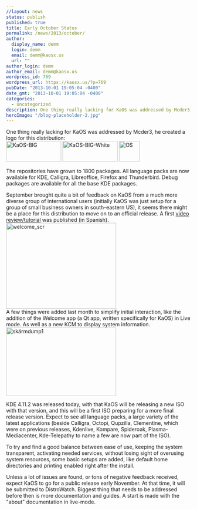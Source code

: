 ```yaml
---
//layout: news
status: publish
published: true
title: Early October Status
permalink: /news/2013/october/
author:
  display_name: demm
  login: demm
  email: demm@kaosx.us
  url: ""
author_login: demm
author_email: demm@kaosx.us
wordpress_id: 769
wordpress_url: https://kaosx.us/?p=769
pubDate: "2013-10-01 19:05:04 -0400"
date_gmt: "2013-10-01 19:05:04 -0400"
categories:
  - Uncategorized
description: One thing really lacking for KaOS was addressed by Mcder3, he created a logo for this distribution
heroImage: "/blog-placeholder-2.jpg"
---
```


<p>One thing really lacking for KaOS was addressed by Mcder3, he created a logo for this distribution:<br />
<a href="https://kaosx.us/wp-content/uploads/2013/10/KaOS-BIG.png"><img src="https://kaosx.us/wp-content/uploads/2013/10/KaOS-BIG-300x112.png" alt="KaOS-BIG" width="150" height="56" class="alignleft size-medium wp-image-770" /></a> <a href="https://kaosx.us/wp-content/uploads/2013/10/KaOS-BIG-White.png"><img src="https://kaosx.us/wp-content/uploads/2013/10/KaOS-BIG-White-300x112.png" alt="KaOS-BIG-White" width="150" height="56" class="alignleft size-medium wp-image-771" /></a>  <a href="https://kaosx.us/wp-content/uploads/2013/10/OS.png"><img src="https://kaosx.us/wp-content/uploads/2013/10/OS-150x150.png" alt="OS" width="56" height="56" class="alignleft size-thumbnail wp-image-772" /></a></p>
<p>The repositories have grown to 1800 packages.  All language packs are now available for KDE, Calligra, Libreoffice, Firefox and Thunderbird.  Debug packages are available for all the base KDE packages.</p>
<p>September brought quite a bit of feedback on KaOS from a much more diverse group of international users (initially KaOS was just setup for a group of small business owners in south-eastern US), it seems there might be a place for this distribution to move on to an official release.  A first <a class="fancybox-iframe" href="https://deblinux.wordpress.com/2013/09/26/recorrido-previo-en-video-e-instalacion-de-kaos/" title="Spanish Video review">video review/tutorial</a> was published (in Spanish).<a href="https://kaosx.us/wp-content/uploads/2013/10/welcome_scr.png"><img src="https://kaosx.us/wp-content/uploads/2013/10/welcome_scr-300x234.png" alt="welcome_scr" width="300" height="234" class="alignleft size-medium wp-image-773" /></a><br />
A few things were added last month to simplify initial interaction, like the addition of the Welcome app (a Qt app, written specifically for KaOS) in Live mode.  As well as a new KCM to display system information.<a href="https://kaosx.us/wp-content/uploads/2013/10/sk&auml;rmdump1.png"><img src="https://kaosx.us/wp-content/uploads/2013/10/sk&auml;rmdump1-300x187.png" alt="sk&auml;rmdump1" width="300" height="187" class="alignright size-medium wp-image-778" /></a></p>
<p>KDE 4.11.2 was released today, with that KaOS will be releasing a new ISO with that version, and this will be a first ISO preparing for a more final release version.  Expect to see all language packs, a large variety of the latest applications (beside Calligra, Octopi, Qupzilla, Clementine, which were on previous releases, Kdenlive, Kompare, Spideroak, Plasma-Mediacenter, Kde-Telepathy to name a few are now part of the ISO).</p>
<p>To try and find a good balance between ease of use, keeping the system transparent, activating needed services, without losing sight of overusing system resources, some basic setups are added, like default home directories and printing enabled right after the install.</p>
<p>Unless a lot of issues are found, or tons of negative feedback received, expect KaOS to go for a public release early November.  At that time, it will be submitted to DistroWatch.  Biggest thing that needs to be addressed before then is more documentation and guides.  A start is made with the "about" documentation in live-mode.</p>
